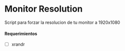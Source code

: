 # Monitor Resolution

Script para forzar la resolucion de tu monitor a 1920x1080

#### Requerimientos

- [ ] xrandr
